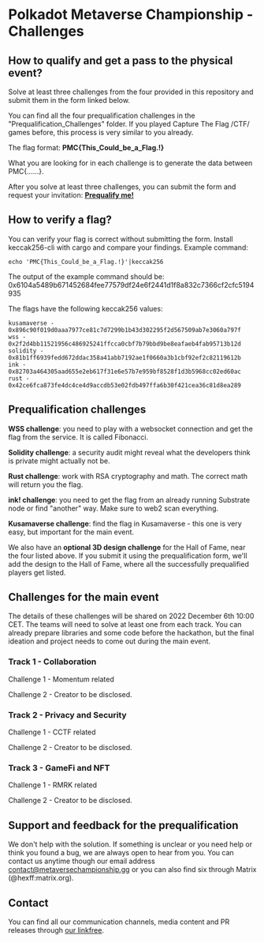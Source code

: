 # Polkadot Metaverse Championship - Challenges

## How to qualify and get a pass to the physical event?

Solve at least three challenges from the four provided in this repository and submit them in the form linked below.

You can find all the four prequalification challenges in the "Prequalification_Challenges" folder. If you played Capture The Flag /CTF/ games before, this process is very similar to you already.

The flag format: __PMC{This_Could_be_a_Flag.!}__

What you are looking for in each challenge is to generate the data between PMC{......}.

After you solve at least three challenges, you can submit the form and request your invitation:
__[Prequalify me!](https://www.cognitoforms.com/UnconditionalPeace/PolkadotMetaverseChampionshipPrequalification)__

## How to verify a flag?

You can verify your flag is correct without submitting the form. Install keccak256-cli with cargo and compare your findings. Example command:

```
echo 'PMC{This_Could_be_a_Flag.!}'|keccak256
```

The output of the example command should be: 0x6104a5489b671452684fee77579df24e6f2441d1f8a832c7366cf2cfc5194935

The flags have the following keccak256 values:

```
kusamaverse - 0x896c90f019d0aaa7977ce81c7d7299b1b43d302295f2d567509ab7e3060a797f
wss - 0x2f2d4bb11521956c486925241ffcca0cbf7b79bbd9be8eafaeb4fab95713b12d
solidity - 0x81b1ff6939fedd672ddac358a41abb7192ae1f0660a3b1cbf92ef2c82119612b
ink - 0x82703a464305aad655e2eb617f31e6e57b7e959bf8528f1d3b5968cc02ed60ac
rust - 0x42ce6fca873fe4dc4ce4d9accdb53e02fdb497ffa6b30f421cea36c81d8ea289
```

## Prequalification challenges

__WSS challenge__: you need to play with a websocket connection and get the flag from the service. It is called Fibonacci.

__Solidity challenge__: a security audit might reveal what the developers think is private might actually not be.

__Rust challenge__: work with RSA cryptography and math. The correct math will return you the flag.

__ink! challenge__: you need to get the flag from an already running Substrate node or find "another" way. Make sure to web2 scan everything.

__Kusamaverse challenge__: find the flag in Kusamaverse - this one is very easy, but important for the main event.

We also have an __optional 3D design challenge__ for the Hall of Fame, near the four listed above. If you submit it using the prequalification form, we'll add the design to the Hall of Fame, where all the successfully prequalified players get listed.

## Challenges for the main event

The details of these challenges will be shared on 2022 December 6th 10:00 CET. The teams will need to solve at least one from each track. You can already prepare libraries and some code before the hackathon, but the final ideation and project needs to come out during the main event.

### Track 1 - Collaboration

Challenge 1 - Momentum related

Challenge 2 - Creator to be disclosed.

### Track 2 - Privacy and Security

Challenge 1 - CCTF related

Challenge 2 - Creator to be disclosed.

### Track 3 - GameFi and NFT

Challenge 1 - RMRK related

Challenge 2 - Creator to be disclosed.

## Support and feedback for the prequalification

We don't help with the solution. If something is unclear or you need help or think you found a bug, we are always open to hear from you.
You can contact us anytime though our email address contact@metaversechampionship.gg or you can also find six through Matrix (@hexff:matrix.org).

## Contact

You can find all our communication channels, media content and PR releases through [our linkfree](https://linkfree.metaversechampionship.gg/).
